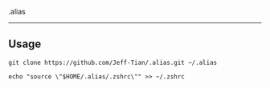 .alias

---

## Usage

```shell
git clone https://github.com/Jeff-Tian/.alias.git ~/.alias

echo "source \"$HOME/.alias/.zshrc\"" >> ~/.zshrc
```
